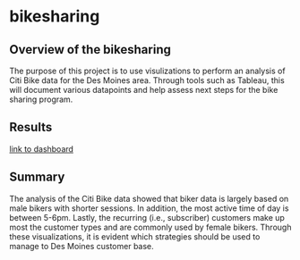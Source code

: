 # bikesharing
## Overview of the bikesharing 
The purpose of this project is to  use visulizations to perform an analysis of Citi Bike data for the Des Moines area. Through tools such as Tableau, this will document various datapoints and help assess next steps for the bike sharing program.

## Results 
[link to dashboard](https://public.tableau.com/app/profile/lia.henderson/viz/Challenge14-Bikesharing/Story2?publish=yes)

## Summary
The analysis of the Citi Bike data showed that biker data is largely based on male bikers with shorter sessions. In addition, the most active time of day is between 5-6pm. Lastly, the recurring (i.e., subscriber) customers make up most the customer types and are commonly used by female bikers. Through these visualizations, it is evident which strategies should be used to manage to Des Moines customer base.


